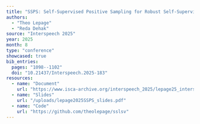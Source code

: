 ```yaml
---
title: "SSPS: Self-Supervised Positive Sampling for Robust Self-Supervised Speaker Verification"
authors:
  - "Theo Lepage"
  - "Reda Dehak"
source: "Interspeech 2025"
year: 2025
month: 8
type: "conference"
showcased: true
bib_entries:
  pages: "1098--1102"
  doi: "10.21437/Interspeech.2025-183"
resources:
  - name: "Document"
    url: "https://www.isca-archive.org/interspeech_2025/lepage25_interspeech.pdf"
  - name: "Slides"
    url: "/uploads/lepage2025SSPS_slides.pdf"
  - name: "Code"
    url: "https://github.com/theolepage/sslsv"
---
```

